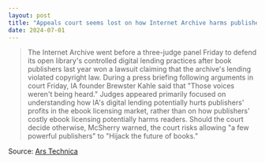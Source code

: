 ```yaml
---
layout: post
title: "Appeals court seems lost on how Internet Archive harms publishers"
date: 2024-07-01
---
```


> The Internet Archive went before a three-judge panel Friday to defend its
open library's controlled digital lending practices after book publishers
last year won a lawsuit claiming that the archive's lending violated
copyright law. During a press briefing following arguments in court Friday,
IA founder Brewster Kahle said that "Those voices weren't being heard."
Judges appeared primarily focused on understanding how IA's digital lending
potentially hurts publishers' profits in the ebook licensing market, rather
than on how publishers' costly ebook licensing potentially harms readers.
Should the court decide otherwise, McSherry warned, the court risks
allowing "a few powerful publishers" to "Hijack the future of books."

Source: [Ars Technica](https://arstechnica.com/?p=2034435)

